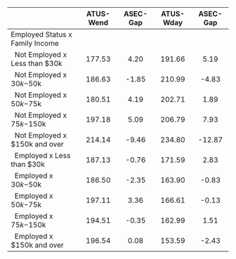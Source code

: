 
|                      |    ATUS-Wend |     ASEC-Gap |    ATUS-Wday |     ASEC-Gap |
| -------------------- | :----------: | :----------: | :----------: | :----------: |
| Employed Status x Family Income |              |              |              |              |
| &nbsp;&nbsp;Not Employed x Less than $30k |       177.53 |         4.20 |       191.66 |         5.19 |
| &nbsp;&nbsp;Not Employed x $30k-$50k |       186.63 |        -1.85 |       210.99 |        -4.83 |
| &nbsp;&nbsp;Not Employed x $50k-$75k |       180.51 |         4.19 |       202.71 |         1.89 |
| &nbsp;&nbsp;Not Employed x $75k-$150k |       197.18 |         5.09 |       206.79 |         7.93 |
| &nbsp;&nbsp;Not Employed x $150k and over |       214.14 |        -9.46 |       234.80 |       -12.87 |
| &nbsp;&nbsp;Employed x Less than $30k |       187.13 |        -0.76 |       171.59 |         2.83 |
| &nbsp;&nbsp;Employed x $30k-$50k |       186.50 |        -2.35 |       163.90 |        -0.83 |
| &nbsp;&nbsp;Employed x $50k-$75k |       197.11 |         3.36 |       166.61 |        -0.13 |
| &nbsp;&nbsp;Employed x $75k-$150k |       194.51 |        -0.35 |       162.99 |         1.51 |
| &nbsp;&nbsp;Employed x $150k and over |       196.54 |         0.08 |       153.59 |        -2.43 |

